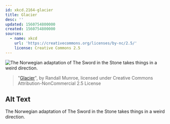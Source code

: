 ```yaml
---
id: xkcd.2164-glacier
title: Glacier
desc: ''
updated: 1560754800000
created: 1560754800000
sources:
  - name: xkcd
    url: 'https://creativecommons.org/licenses/by-nc/2.5/'
    license: Creative Commons 2.5
---
```

![The Norwegian adaptation of The Sword in the Stone takes things in a weird direction.](https://imgs.xkcd.com/comics/glacier.png)
> "[Glacier](https://xkcd.com/2164/)", by Randall Munroe, licensed under Creative Commons Attribution-NonCommercial 2.5 License

## Alt Text
The Norwegian adaptation of The Sword in the Stone takes things in a weird direction.
